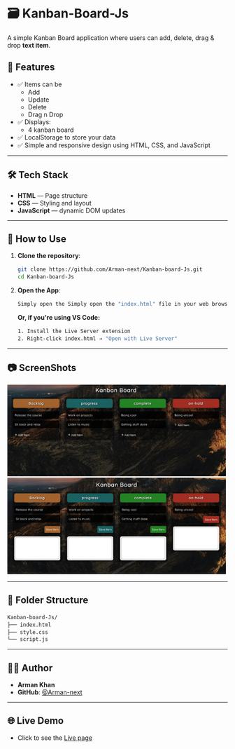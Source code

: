 # 🗃️ Kanban-Board-Js

A simple Kanban Board application where users can add, delete, drag & drop **text item**.

## 🚀 Features

- ✅ Items can be
  - Add
  - Update
  - Delete
  - Drag n Drop
- ✅ Displays:
  - 4 kanban board
- ✅ LocalStorage to store your data
- ✅ Simple and responsive design using HTML, CSS, and JavaScript

---

## 🛠️ Tech Stack

- **HTML** — Page structure
- **CSS** — Styling and layout
- **JavaScript** — dynamic DOM updates

---

## 🔧 How to Use

1. **Clone the repository**:

   ```bash
   git clone https://github.com/Arman-next/Kanban-board-Js.git
   cd Kanban-board-Js

   ```

2. **Open the App**:

   ```bash
   Simply open the Simply open the "index.html" file in your web browser. file in your web browser.
   ```

   **Or, if you're using VS Code:**

   ```bash
   1. Install the Live Server extension
   2. Right-click index.html → "Open with Live Server"
   ```

---

## 📷 ScreenShots

<img src="./SS - 1.png" alt="App Screenshot 1" width="500">
<img src="./SS - 2.png" alt="App Screenshot 2" width="500">

---

## 📁 Folder Structure

```bash
Kanban-board-Js/
├── index.html
├── style.css
└── script.js
```

---

## 🧔‍♂️ Author

- **Arman Khan**
- **GitHub**: [@Arman-next](https://github.com/Arman-next)

---

## 🌐 Live Demo

- Click to see the [Live page](https://arman-next.github.io/Kanban-board-Js/)
